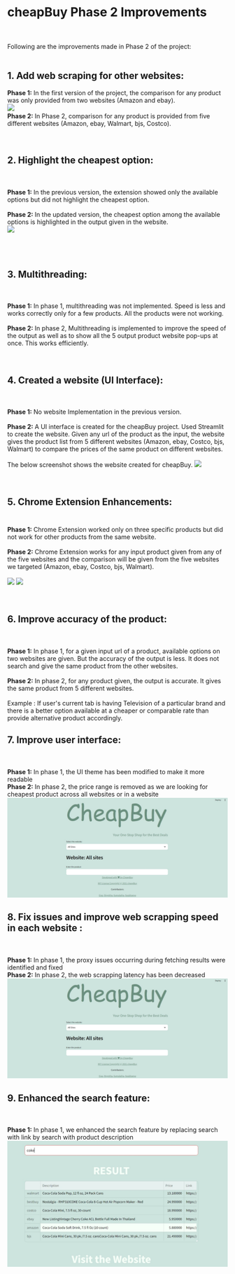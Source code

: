 # cheapBuy Phase 2 Improvements
<br><br>
Following are the improvements made in Phase 2 of the project:
<br><br>
## **1. Add web scraping for other websites:** <br>
**Phase 1:** In the first version of the project, the comparison for any product was only provided from two websites (Amazon and ebay).
<br>
<img src = https://github.com/anshulp2912/cheapBuy/blob/main/media/Phase1-extoutput.png>
<br>
**Phase 2:** In Phase 2, comparison for any product is provided from five different websites (Amazon, ebay, Walmart, bjs, Costco).
<br><br><br>
## **2. Highlight the cheapest option:**
<br><br>
**Phase 1:** In the previous version, the extension showed only the available options but did not highlight the cheapest option.
<br><br>
**Phase 2:** In the updated version, the cheapest option among the available options is highlighted in the output given in the website. <br>
<img src = "https://github.com/anshulp2912/cheapBuy/blob/main/media/highlight.jpeg"> <br>
<br><br><br>
## **3. Multithreading:**
<br><br>
**Phase 1:** In phase 1, multithreading was not implemented. Speed is less and works correctly only for a few products. All the products were not working.
<br><br>
**Phase 2:** In phase 2, Multithreading is implemented to improve the speed of the output as well as to show all the 5 output product website pop-ups at once. This works efficiently.
<br><br><br>
## **4. Created a website (UI Interface):**
<br><br>
**Phase 1:** No website Implementation in the previous version.<br><br>
**Phase 2:** A UI interface is created for the cheapBuy project. Used Streamlit to create the website. Given any url of the product as the input, the website gives the product list from 5 different websites (Amazon, ebay, Costco, bjs, Walmart) to compare the prices of the same product on different websites.<br><br>The below screenshot shows the website created for cheapBuy.
<img src = "https://github.com/anshulp2912/cheapBuy/blob/main/media/UIinterface.png">
<br><br><br>
## **5. Chrome Extension Enhancements:** <br><br>
**Phase 1:** Chrome Extension worked only on three specific products but did not work for other products from the same website.<br><br>
**Phase 2:** Chrome Extension works for any input product given from any of the five websites and the comparison will be given from the five websites we targeted (Amazon, ebay, Costco, bjs, Walmart).
<br><br>
<img src = "https://github.com/anshulp2912/cheapBuy/blob/main/media/CheapBuy_Extension.PNG">
<img src = "https://github.com/anshulp2912/cheapBuy/blob/main/media/CheapBuy_Extension_output.PNG">
<br><br><br>
## **6. Improve accuracy of the product:**
<br><br>
**Phase 1:** In phase 1, for a given input url of a product, available options on two websites are given. But the accuracy of the output is less. It does not search and give the same product from the other websites.<br><br>
**Phase 2:** In phase 2, for any product given, the output is accurate. It gives the same product from 5 different websites.<br><br>
Example : If user's current tab is having Television of a particular brand and there is a better option available at a cheaper or comparable rate than provide alternative product accordingly.
## **7. Improve user interface:**
<br><br>
**Phase 1:** In phase 1, the UI theme has been modified to make it more readable  
**Phase 2:** In phase 2, the price range is removed as we are looking for cheapest product across all websites or in a website<br>
<img src = "https://github.com/EZ7051/cheapBuy/blob/main/media/home1.jpeg">
<br>

## **8. Fix issues and improve web scrapping speed in each website :**
<br><br>
**Phase 1:** In phase 1, the proxy issues occurring during fetching results were identified and fixed<br>
**Phase 2:** In phase 2, the web scrapping latency has been decreased <br>
<img src = "https://github.com/EZ7051/cheapBuy/blob/main/media/home1.jpeg">
<br>
## **9. Enhanced the search feature:**
<br><br>
**Phase 1:** In phase 1, we enhanced the search feature by replacing search with link by search with product description <br>
<img src = "https://github.com/EZ7051/cheapBuy/blob/main/media/results.jpeg">
<br>


